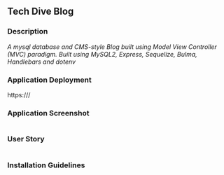 ## Tech Dive Blog
   
### Description

*A mysql database and CMS-style Blog built using Model View Controller (MVC) paradigm. Built using MySQL2, Express, Sequelize, Bulma, Handlebars and dotenv*

### Application Deployment

https:///

### Application Screenshot

![]()
  
### User Story

```

```

### Installation Guidelines

